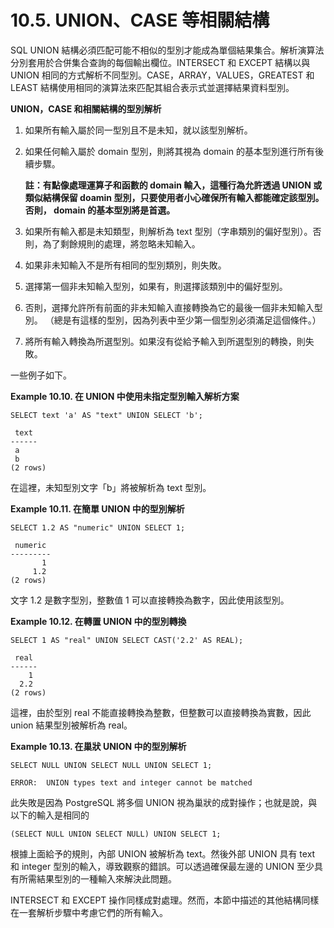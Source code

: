 # 10.5. UNION、CASE 等相關結構

SQL UNION 結構必須匹配可能不相似的型別才能成為單個結果集合。解析演算法分別套用於合併集合查詢的每個輸出欄位。INTERSECT 和 EXCEPT 結構以與 UNION 相同的方式解析不同型別。CASE，ARRAY，VALUES，GREATEST 和 LEAST 結構使用相同的演算法來匹配其組合表示式並選擇結果資料型別。

**UNION，CASE 和相關結構的型別解析**

1. 如果所有輸入屬於同一型別且不是未知，就以該型別解析。
2. 如果任何輸入屬於 domain 型別，則將其視為 domain 的基本型別進行所有後續步驟。

   **註：有點像處理運算子和函數的 domain 輸入，這種行為允許透過 UNION 或類似結構保留 doamin 型別，只要使用者小心確保所有輸入都能確定該型別。否則， domain 的基本型別將是首選。**

3. 如果所有輸入都是未知類型，則解析為 text 型別（字串類別的偏好型別）。否則，為了剩餘規則的處理，將忽略未知輸入。
4. 如果非未知輸入不是所有相同的型別類別，則失敗。
5. 選擇第一個非未知輸入型別，如果有，則選擇該類別中的偏好型別。
6. 否則，選擇允許所有前面的非未知輸入直接轉換為它的最後一個非未知輸入型別。 （總是有這樣的型別，因為列表中至少第一個型別必須滿足這個條件。）
7. 將所有輸入轉換為所選型別。如果沒有從給予輸入到所選型別的轉換，則失敗。

一些例子如下。

**Example 10.10. 在 UNION 中使用未指定型別輸入解析方案**

```text
SELECT text 'a' AS "text" UNION SELECT 'b';

 text
------
 a
 b
(2 rows)
```

在這裡，未知型別文字「b」將被解析為 text 型別。  


**Example 10.11. 在簡單 UNION 中的型別解析**

```text
SELECT 1.2 AS "numeric" UNION SELECT 1;

 numeric
---------
       1
     1.2
(2 rows)
```

文字 1.2 是數字型別，整數值 1 可以直接轉換為數字，因此使用該型別。  


**Example 10.12. 在轉置 UNION 中的型別轉換**

```text
SELECT 1 AS "real" UNION SELECT CAST('2.2' AS REAL);

 real
------
    1
  2.2
(2 rows)
```

這裡，由於型別 real 不能直接轉換為整數，但整數可以直接轉換為實數，因此 union 結果型別被解析為 real。  


**Example 10.13. 在巢狀 UNION 中的型別解析**

```text
SELECT NULL UNION SELECT NULL UNION SELECT 1;

ERROR:  UNION types text and integer cannot be matched
```

此失敗是因為 PostgreSQL 將多個 UNION 視為巢狀的成對操作；也就是說，與以下的輸入是相同的

```text
(SELECT NULL UNION SELECT NULL) UNION SELECT 1;
```

根據上面給予的規則，內部 UNION 被解析為 text。然後外部 UNION 具有 text 和 integer 型別的輸入，導致觀察的錯誤。可以透過確保最左邊的 UNION 至少具有所需結果型別的一種輸入來解決此問題。

INTERSECT 和 EXCEPT 操作同樣成對處理。然而，本節中描述的其他結構同樣在一套解析步驟中考慮它們的所有輸入。  
  




